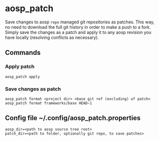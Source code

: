 # aosp\_patch

Save changes to aosp `repo` managed git repositories as patches. This way, no need to download the full git history in order to make a push to a fork. Simply save the changes as a patch and apply it to any aosp revision you have locally (resolving conflicts as necessary).

## Commands

### Apply patch

```
aosp_patch apply
```

### Save changes as patch

```
aosp_patch format <project dir> <base git ref (excluding) of patch>
aosp_patch format frameworks/base HEAD~1
```

## Config file ~/.config/aosp\_patch.properties

```
aosp_dir=<path to aosp source tree root>
patch_dir=<path to folder, optionally git repo, to save patches>
```

